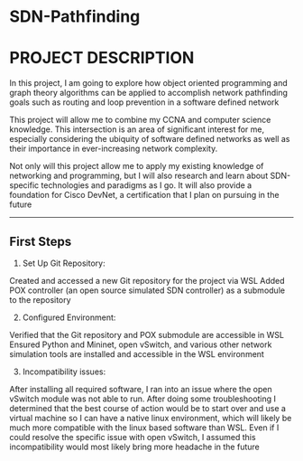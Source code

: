 # SDN-Pathfinding


# PROJECT DESCRIPTION #

In this project, I am going to explore how object oriented programming and graph theory algorithms 
can be applied to accomplish network pathfinding goals such as routing and loop prevention in a 
software defined network

This project will allow me to combine my CCNA and computer science knowledge. This intersection is
an area of significant interest for me, especially considering the ubiquity of software defined networks
as well as their importance in ever-increasing network complexity.

Not only will this project allow me to apply my existing knowledge of networking and programming,
but I will also research and learn about SDN-specific technologies and paradigms as I go.
It will also provide a foundation for Cisco DevNet, a certification that I plan on pursuing in the future




----------------------------------------------------------------------------------------------------------


## First Steps ##

1. Set Up Git Repository:

Created and accessed a new Git repository for the project via WSL
Added POX controller (an open source simulated SDN controller) as a submodule to the repository

2. Configured Environment:

Verified that the Git repository and POX submodule are accessible in WSL
Ensured Python and Mininet, open vSwitch, and various other network simulation tools
are installed and accessible in the WSL environment

3. Incompatibility issues:

After installing all required software, I ran into an issue where the open vSwitch module was not able to run. 
After doing some troubleshooting I determined that the best course of action would
be to start over and use a virtual machine so I can have a native linux environment, 
which will likely be much more compatible with the linux based software than WSL.
Even if I could resolve the specific issue with open vSwitch, I assumed this 
incompatibility would most likely bring more headache in the future
